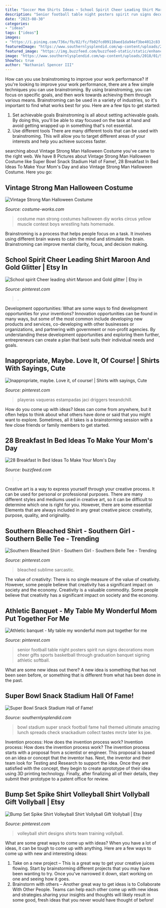 ```yaml
---
title: "Soccer Mom Shirts Ideas ~ School Spirit Cheer Leading Shirt Maroon And Gold Glitter"
description: "Senior football table night posters spirit run signs decorations mom cheer gifts sports basketball through graduation banquet signing athletic softball"
date: "2023-08-30"
categories:
- "ideas"
tags: ["ideas"]
images:
- "https://i.pinimg.com/736x/fb/02/fc/fb02fcd09110aed1da94ef3be4012c83.jpg"
featuredImage: "https://www.southernlysplendid.com/wp-content/uploads/2018/01/Snackadium1-1024x773-1024x773.jpg"
featured_image: "https://img.buzzfeed.com/buzzfeed-static/static/enhanced/webdr06/2013/4/22/19/original-30553-1366673228-4.jpg"
image: "https://www.southernlysplendid.com/wp-content/uploads/2018/01/Snackadium1-1024x773-1024x773.jpg"
ShowToc: true
author: "Nathaniel Spencer III"
---
```



How can you use brainstroming to improve your work performance?
If you're looking to improve your work performance, there are a few simple techniques you can use brainstroming. By using brainstroming, you can focus on specific goals, and then work towards achieving them through various means. Brainstroming can be used in a variety of industries, so it's important to find what works best for you. Here are a few tips to get started: 
1. Set achievable goals
Brainstroming is all about setting achievable goals. By doing this, you'll be able to stay focused on the task at hand and avoid getting wrapped up in something that's not essential. 
2. Use different tools
There are many different tools that can be used with brainstroming. This will allow you to target different areas of your interests and help you achieve success faster. 

	

		
searching about Vintage Strong Man Halloween Costume you've came to the right web. We have 8 Pictures about Vintage Strong Man Halloween Costume like Super Bowl Snack Stadium Hall of Fame!, 28 Breakfast In Bed Ideas To Make Your Mom&#039;s Day and also Vintage Strong Man Halloween Costume. Here you go:
		
    
## Vintage Strong Man Halloween Costume

<img loading=lazy src="https://photos.costume-works.com/full/vintage_strong_man.jpg" onerror="this.onerror=null;this.src='https://tse2.mm.bing.net/th?id=OIP.OeW-RADgt0fOBbD24QnOmwHaLH&amp;pid=15.1';" alt="Vintage Strong Man Halloween Costume">

_Source: costume-works.com_

>costume man strong costumes halloween diy works circus yellow muscle contest boys wrestling hats homemade. 

	

Brainstroming is a process that helps people focus on a task. It involves using different brain waves to calm the mind and stimulate the brain. Brainstroming can improve mental clarity, focus, and decision making.

    
## School Spirit Cheer Leading Shirt Maroon And Gold Glitter | Etsy In

<img loading=lazy src="https://i.pinimg.com/736x/99/5f/d3/995fd3d857ef466c3ef7356157a6ce3c.jpg" onerror="this.onerror=null;this.src='https://tse3.mm.bing.net/th?id=OIP.GUvmds9P-mTY2qum30YdywHaGY&amp;pid=15.1';" alt="School spirit Cheer leading shirt Maroon and Gold glitter | Etsy in">

_Source: pinterest.com_

>. 

	

Development opportunities: What are some ways to find development opportunities for your inventions?
Innovation opportunities can be found in many ways, but some of the most common include developing new products and services, co-developing with other businesses or organizations, and partnering with government or non-profit agencies. By understanding these development opportunities and exploring them further, entrepreneurs can create a plan that best suits their individual needs and goals.

    
## Inappropriate, Maybe. Love It, Of Course! | Shirts With Sayings, Cute

<img loading=lazy src="https://i.pinimg.com/736x/98/0a/54/980a5419c16b6ec34c8e253dfb79b418.jpg" onerror="this.onerror=null;this.src='https://tse1.mm.bing.net/th?id=OIP.JjvyCXhQtfkse-4LzkDfLwHaJ4&amp;pid=15.1';" alt="Inappropriate, maybe. Love it, of course! | Shirts with sayings, Cute">

_Source: pinterest.com_

>playeras vaqueras estampadas jaci driggers teeandchill. 

	

How do you come up with ideas?
Ideas can come from anywhere, but it often helps to think about what others have done or said that you might want to explore. Sometimes, all it takes is a brainstorming session with a few close friends or family members to get started.

    
## 28 Breakfast In Bed Ideas To Make Your Mom&#039;s Day

<img loading=lazy src="https://img.buzzfeed.com/buzzfeed-static/static/enhanced/webdr06/2013/4/22/19/original-30553-1366673228-4.jpg" onerror="this.onerror=null;this.src='https://tse4.mm.bing.net/th?id=OIP.YQTV14OtCMoDThc08ozH-AHaLH&amp;pid=15.1';" alt="28 Breakfast In Bed Ideas To Make Your Mom&#039;s Day">

_Source: buzzfeed.com_

>. 

	

Creative art is a way to express yourself through your creative process. It can be used for personal or professional purposes. There are many different styles and mediums used in creative art, so it can be difficult to determine which one is right for you. However, there are some essential Elements that are always included in any great creative piece: creativity, purpose, quality, and originality.

    
## Southern Bleached Shirt - Southern Girl - Southern Belle Tee - Trending

<img loading=lazy src="https://i.pinimg.com/736x/fb/02/fc/fb02fcd09110aed1da94ef3be4012c83.jpg" onerror="this.onerror=null;this.src='https://tse4.mm.bing.net/th?id=OIP.2pKcKehGYHv30r-qYb4xcAHaHC&amp;pid=15.1';" alt="Southern Bleached Shirt - Southern Girl - Southern Belle Tee - Trending">

_Source: pinterest.com_

>bleached sublime sarcastic. 

	

The value of creativity: There is no single measure of the value of creativity. However, some people believe that creativity has a significant impact on society and the economy.
Creativity is a valuable commodity. Some people believe that creativity has a significant impact on society and the economy.

    
## Athletic Banquet - My Table My Wonderful Mom Put Together For Me

<img loading=lazy src="https://i.pinimg.com/736x/00/d1/db/00d1db17f3e7b8599cef43214b9c1cc5.jpg" onerror="this.onerror=null;this.src='https://tse4.mm.bing.net/th?id=OIP.TDMLd8svJJ2I1F85FDpKRwHaJ3&amp;pid=15.1';" alt="Athletic banquet - My table my wonderful mom put together for me">

_Source: pinterest.com_

>senior football table night posters spirit run signs decorations mom cheer gifts sports basketball through graduation banquet signing athletic softball. 

	

What are some new ideas out there?
A new idea is something that has not been seen before, or something that is different from what has been done in the past.

    
## Super Bowl Snack Stadium Hall Of Fame!

<img loading=lazy src="https://www.southernlysplendid.com/wp-content/uploads/2018/01/Snackadium1-1024x773-1024x773.jpg" onerror="this.onerror=null;this.src='https://tse4.mm.bing.net/th?id=OIP.i_Gx4uppAVQ9WAoMn7WkYQHaFl&amp;pid=15.1';" alt="Super Bowl Snack Stadium Hall of Fame!">

_Source: southernlysplendid.com_

>bowl stadium super snack football fame hall themed ultimate amazing lunch spreads check snackadium collect tastes mrctv later ks joe. 

	

Invention process: How does the invention process work?
Invention process: How does the invention process work?
The invention process starts with a proposal from a scientist or engineer. This proposal is based on an idea or concept that the inventor has. Next, the inventor and their team look for Testing and Research to support the idea. Once they are satisfied with the concept, they begin to create aprototype of their idea using 3D printing technology. Finally, after finalizing all of their details, they submit their prototype to a patent office for review.

    
## Bump Set Spike Shirt Volleyball Shirt Vollyball Gift Vollyball | Etsy

<img loading=lazy src="https://i.pinimg.com/736x/f9/e9/32/f9e93282e1050a4d4394c1be91bcda88.jpg" onerror="this.onerror=null;this.src='https://tse1.mm.bing.net/th?id=OIP.wQ1RLDmv6lUZuH3mce60yQHaHa&amp;pid=15.1';" alt="Bump Set Spike Shirt Volleyball Shirt Vollyball Gift Vollyball | Etsy">

_Source: pinterest.com_

>volleyball shirt designs shirts team training vollyball. 

	

What are some great ways to come up with ideas?
When you have a lot of ideas, it can be tough to come up with anything. Here are a few ways to come up with new and interesting ideas: 
1. Take on a new project – This is a great way to get your creative juices flowing. Start by brainstorming different projects that you may have been wanting to try. Once you’ve narrowed it down, start working on one and seeing how it goes. 
2. Brainstorm with others – Another great way to get ideas is to Collaborate With Other People. Teams can help each other come up with new ideas and strategies.sharing your insights and thoughts will likely result in some good, fresh ideas that you never would have thought of before! 

